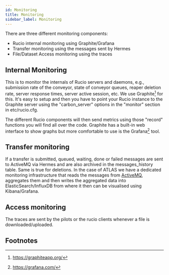 ```yaml
---
id: Monitoring
title: Monitoring
sidebar_label: Monitoring
---
```


There are three different monitoring components:
  -   Rucio internal monitoring using Graphite/Grafana
  -   Transfer monitoring using the messages sent by Hermes
  -   File/Dataset Access monitoring using the traces

## Internal Monitoring

This is to monitor the internals of Rucio servers and daemons, e.g.,
submission rate of the conveyor, state of conveyor queues, reaper
deletion rate, server response times, server active session, etc. We use
Graphite[^1] for this. It's easy to setup and then you have to point
your Rucio instance to the Graphite server using the \"carbon_server"
options in the "monitor" section in etc/rucio.cfg.

The different Rucio components will then send metrics using those
"record" functions you will find all over the code. Graphite has a
built-in web interface to show graphs but more comfortable to use is the
Grafana[^2] tool.

## Transfer monitoring

If a transfer is submitted, queued, waiting, done or failed messages are
sent to ActiveMQ via Hermes and are also archived in the
messages_history table. Same is true for deletions. In the case of ATLAS
we have a dedicated monitoring infrastructure that reads the messages
from [ActiveMQ](https://activemq.apache.org), aggregates them and then
writes the aggregated data into ElasticSearch/InfluxDB from where it
then can be visualised using Kibana/Grafana.

## Access monitoring

The traces are sent by the pilots or the rucio clients whenever a file
is downloaded/uploaded.

## Footnotes

[^1]: <https://graphiteapp.org/>

[^2]: <https://grafana.com/>
